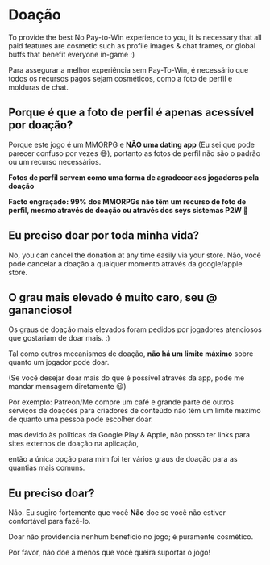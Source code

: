 # Doação
To provide the best No Pay-to-Win experience to you, it is necessary that all paid features are cosmetic such as profile images & chat frames, 
or global buffs that benefit everyone in-game :) 

Para assegurar a melhor experiência sem Pay-To-Win, é necessário que todos os recursos pagos sejam cosméticos, como a foto de perfil e molduras de chat. 

## Porque é que a foto de perfil é apenas acessível por doação?

Porque este jogo é um MMORPG e **NÃO uma dating app** (Eu sei que pode parecer confuso por vezes 😅), portanto as fotos de perfil não são o padrão ou um recurso necessários.

**Fotos de perfil servem como uma forma de agradecer aos jogadores pela doação**

**Facto engraçado: 99% dos MMORPGs não têm um recurso de foto de perfil, mesmo através de doação ou através dos seys sistemas P2W 🤯**

## Eu preciso doar por toda minha vida?
No, you can cancel the donation at any time easily via your store.
Não, você pode cancelar a doação a qualquer momento através da google/apple store. 

## O grau mais elevado é muito caro, seu @$%#^#$ ganancioso!
Os graus de doação mais elevados foram pedidos por jogadores atenciosos que gostariam de doar mais. :)

Tal como outros mecanismos de doação, **não há um limite máximo** sobre quanto um jogador pode doar. 

(Se você desejar doar mais do que é possível através da app, pode me mandar mensagem diretamente 😃)

Por exemplo: Patreon/Me compre um café e grande parte de outros serviços de doações para criadores de conteúdo não têm um limite máximo de quanto uma pessoa pode escolher doar. 

mas devido às políticas da Google Play & Apple, não posso ter links para sites externos de doação na aplicação, 

então a única opção para mim foi ter vários graus de doação para as quantias mais comuns. 

## Eu preciso doar?

Não. Eu sugiro fortemente que você **Não** doe se você não estiver confortável para fazê-lo. 

Doar não providencia nenhum benefício no jogo; é puramente cosmético. 

Por favor, não doe a menos que você queira suportar o jogo!

